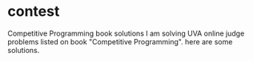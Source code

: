 # contest
Competitive Programming book solutions
I am solving UVA online judge problems listed on book "Competitive Programming". here are some solutions.
